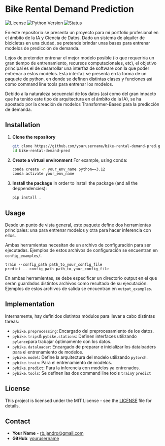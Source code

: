 # Bike Rental Demand Prediction

![License](https://img.shields.io/badge/license-MIT-blue.svg)
![Python Version](https://img.shields.io/badge/python-3.8%2B-blue.svg)
![Status](https://img.shields.io/badge/status-Under%20Development-yellow.svg)

En este repositorio se presenta un proyecto para mi portfolio profesional en el ámbito de la IA y Ciencia de Datos. Dado un sistema de alquiler de bicicletas en una ciudad, se pretende brindar unas bases para entrenar modelos de predicción de demanda.

Lejos de pretender entrenar el mejor modelo posible (lo que requeriría un gran tiempo de entrenamiento, recursos computacionales, etc), el objetivo principal es el de desarrollar una interfaz de software con la que poder entrenar a estos modelos. Esta interfaz se presenta en la forma de un paquete de python, en donde se definen distintas clases y funciones así como command line tools para entrenar los modelos.

Debido a la naturaleza secuencial de los datos (así como del gran impacto que ha tenido este tipo de arquitectura en el ámbito de la IA), se ha apostado por la creación de modelos Transformer-Based para la predicción de demanda.

 

## Installation

1. **Clone the repository**

    ```bash
    git clone https://github.com/yourusername/bike-rental-demand-pred.git
    cd bike-rental-demand-pred
    ```

2. **Create a virtual environment**
    For example, using conda:

    ```bash
    conda create -n your_env_name python==3.12
    conda activate your_env_name
    ```

3. **Install the package**
    In order to install the package (and all the deppendencies):

    ```bash
    pip install .
    ```

## Usage
Desde un punto de vista general, este paquete define dos herramientas principales: una para entrenar modelos y otra para hacer inferencia con ellos.

Ambas herramientas necesitan de un archivo de configuración para ser ejecutadas. Ejemplos de estos archivos de configuración se encuentran en `config_examples/`.


```
train --config_path path_to_your_config_file
predict -- config_path path_to_your_config_file
```

En ambas herramientas, se debe especificar un directorio output en el que serán guardados distintos archivos como resultado de su ejecutación. Ejemplos de estos archivos de salida se encuentran en `output_examples`.

## Implementation

Internamente, hay definidos distintos módulos para llevar a cabo distintas tareas:

- `pybike.preprocessing`: Encargado del preprocesamiento de los datos.
- `pybike.trips`& `pybike.stations`: Definen interfaces utilizando `pylance`para trabajar óptimamente con los datos.
- `pybike.dataloader`: Encargado de preparar e inicializar los dataloaders para el entrenamiento de modelos.
- `pybike.model`: Define la arquitectura del modelo utilizando `pytorch`.
- `pybike.train`: Para el entrenamiento de modelos.
- `pybike.predict`: Para la inferencia con modelos ya entrenados.
- `pybike.tools`: Se definen las dos command line tools `train`y `predict`

## License

This project is licensed under the MIT License - see the [LICENSE](LICENSE) file for details.

## Contact

-   **Your Name** - [rb.jandro@gmail.com](mailto:rb.jandro@gmail.com)
-   **GitHub**: [yourusername](https://github.com/yourusername)


